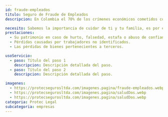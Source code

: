 ```yaml
---
id: fraude-empleados
titulo: Seguro de Fraude de Empleados
descripcion: En Colombia el 70% de los crímenes económicos cometidos contra las empresas, provienen de sus propios empleados. Ante esta situación, Protec Seguros ofrece a las empresas del sector real, industrial la asesoria por medio de una solución que les permite protegerse frente a la posibilidad de pérdidas generadas por este tipo de acciones. En la actualidad existe una amplia ​​​variedad de comportamientos ilícitos que pueden tipificarse como fraude de empleados, entre ellos encontramos cancelación de cuentas por cobrar, facturas de trabajos no realizados, transferencias bancarias por valores diferentes, entre otros. Algunas de estas circunstancias pueden representar un riesgo para su empresa al perjudicar el desempeño y los resultados de la organización. Con el Seguro de Fraude de Empleados, usted, su empresa y su patrimonio estarán seguros. ​​

necesito: Sabemos la importancia de cuidar de ti y tu familia, es por ello que, te brindamos las mejores opciones que te permitirán disfrutar de los momentos más especiales de tu vida con tranquilidad.
prestaciones: 
  - Su patrimonio en caso de hurto, falsedad, estafa o abuso de confianza de sus empleados.
  - Pérdidas causadas por trabajadores no identificados.
  - Las pérdidas de bienes pertenecientes a terceros. 

usoServicio:
  - paso: Título del paso 1
    descripcion: Descripción detallada del paso.
  - paso: Título del paso 2
    descripcion: Descripción detallada del paso.

imagenes:
  - https://protecsegurosltda.com/imagenes.pagina/fraude-empleados.webp
  - https://protecsegurosltda.com/imagenes.pagina/saludDos.webp
  - https://protecsegurosltda.com/imagenes.pagina/saludDos.webp
categoria: Protec Legal
subcategoria: empresas
---
```

